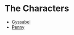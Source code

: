 # The Characters

- [Gyssabel](/concept/characters/gyssabel.md)
- [Penny](/concept/characters/penny.md)
